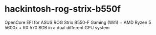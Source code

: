 # hackintosh-rog-strix-b550f
OpenCore EFI for ASUS ROG Strix B550-F Gaming (Wifi) + AMD Ryzen 5 5600x + RX 570 8GB in a dual different GPU system
